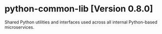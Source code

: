 # python-common-lib [Version 0.8.0]
Shared Python utilities and interfaces used across all internal Python-based microservices.
